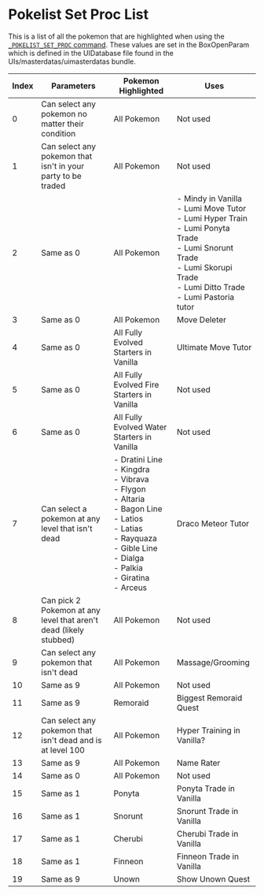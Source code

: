 # Pokelist Set Proc List

This is a list of all the pokemon that are highlighted when using the [`_POKELIST_SET_PROC` command](../scripting/commands/gamedata/264-pokelist-set-proc.md). These values are set in the BoxOpenParam which is defined in the UIDatabase file found in the UIs/masterdatas/uimasterdatas bundle.

| Index | Parameters | Pokemon Highlighted | Uses |
| - | - | - | - |
| 0 | Can select any pokemon no matter their condition | All Pokemon | Not used |
| 1 | Can select any pokemon that isn't in your party to be traded | All Pokemon | Not used |
| 2 | Same as 0 | All Pokemon | - Mindy in Vanilla<br/>- Lumi Move Tutor<br/>- Lumi Hyper Train<br/>- Lumi Ponyta Trade<br/>- Lumi Snorunt Trade<br/>- Lumi Skorupi Trade<br/>- Lumi Ditto Trade<br/>- Lumi Pastoria tutor |
| 3 | Same as 0 | All Pokemon | Move Deleter |
| 4 | Same as 0 | All Fully Evolved Starters in Vanilla | Ultimate Move Tutor |
| 5 | Same as 0 | All Fully Evolved Fire Starters in Vanilla | Not used |
| 6 | Same as 0 | All Fully Evolved Water Starters in Vanilla | Not used |
| 7 | Can select a pokemon at any level that isn't dead | - Dratini Line<br/>- Kingdra<br/>- Vibrava<br/>- Flygon<br/>- Altaria<br/>- Bagon Line<br/>- Latios<br/>- Latias<br/>- Rayquaza<br/>- Gible Line<br/>- Dialga<br/>- Palkia<br/>- Giratina<br/>- Arceus | Draco Meteor Tutor |
| 8 | Can pick 2 Pokemon at any level that aren't dead (likely stubbed) | All Pokemon | Not used |
| 9 | Can select any pokemon that isn't dead | All Pokemon | Massage/Grooming |
| 10 | Same as 9 | All Pokemon | Not used |
| 11 | Same as 9 | Remoraid | Biggest Remoraid Quest |
| 12 | Can select any pokemon that isn't dead and is at level 100 | All Pokemon | Hyper Training in Vanilla? |
| 13 | Same as 9 | All Pokemon | Name Rater |
| 14 | Same as 0 | All Pokemon | Not used |
| 15 | Same as 1 | Ponyta | Ponyta Trade in Vanilla |
| 16 | Same as 1 | Snorunt | Snorunt Trade in Vanilla |
| 17 | Same as 1 | Cherubi | Cherubi Trade in Vanilla |
| 18 | Same as 1 | Finneon | Finneon Trade in Vanilla |
| 19 | Same as 9 | Unown | Show Unown Quest |
